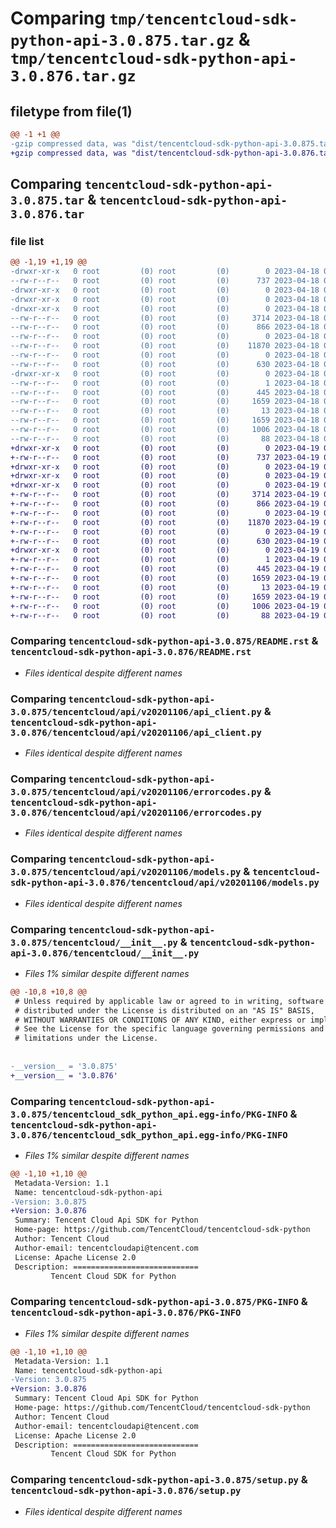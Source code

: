 # Comparing `tmp/tencentcloud-sdk-python-api-3.0.875.tar.gz` & `tmp/tencentcloud-sdk-python-api-3.0.876.tar.gz`

## filetype from file(1)

```diff
@@ -1 +1 @@
-gzip compressed data, was "dist/tencentcloud-sdk-python-api-3.0.875.tar", last modified: Tue Apr 18 00:21:01 2023, max compression
+gzip compressed data, was "dist/tencentcloud-sdk-python-api-3.0.876.tar", last modified: Wed Apr 19 00:16:32 2023, max compression
```

## Comparing `tencentcloud-sdk-python-api-3.0.875.tar` & `tencentcloud-sdk-python-api-3.0.876.tar`

### file list

```diff
@@ -1,19 +1,19 @@
-drwxr-xr-x   0 root         (0) root         (0)        0 2023-04-18 00:21:01.000000 tencentcloud-sdk-python-api-3.0.875/
--rw-r--r--   0 root         (0) root         (0)      737 2023-04-18 00:21:01.000000 tencentcloud-sdk-python-api-3.0.875/README.rst
-drwxr-xr-x   0 root         (0) root         (0)        0 2023-04-18 00:21:01.000000 tencentcloud-sdk-python-api-3.0.875/tencentcloud/
-drwxr-xr-x   0 root         (0) root         (0)        0 2023-04-18 00:21:01.000000 tencentcloud-sdk-python-api-3.0.875/tencentcloud/api/
-drwxr-xr-x   0 root         (0) root         (0)        0 2023-04-18 00:21:01.000000 tencentcloud-sdk-python-api-3.0.875/tencentcloud/api/v20201106/
--rw-r--r--   0 root         (0) root         (0)     3714 2023-04-18 00:21:01.000000 tencentcloud-sdk-python-api-3.0.875/tencentcloud/api/v20201106/api_client.py
--rw-r--r--   0 root         (0) root         (0)      866 2023-04-18 00:21:01.000000 tencentcloud-sdk-python-api-3.0.875/tencentcloud/api/v20201106/errorcodes.py
--rw-r--r--   0 root         (0) root         (0)        0 2023-04-18 00:21:01.000000 tencentcloud-sdk-python-api-3.0.875/tencentcloud/api/v20201106/__init__.py
--rw-r--r--   0 root         (0) root         (0)    11870 2023-04-18 00:21:01.000000 tencentcloud-sdk-python-api-3.0.875/tencentcloud/api/v20201106/models.py
--rw-r--r--   0 root         (0) root         (0)        0 2023-04-18 00:21:01.000000 tencentcloud-sdk-python-api-3.0.875/tencentcloud/api/__init__.py
--rw-r--r--   0 root         (0) root         (0)      630 2023-04-18 00:21:01.000000 tencentcloud-sdk-python-api-3.0.875/tencentcloud/__init__.py
-drwxr-xr-x   0 root         (0) root         (0)        0 2023-04-18 00:21:01.000000 tencentcloud-sdk-python-api-3.0.875/tencentcloud_sdk_python_api.egg-info/
--rw-r--r--   0 root         (0) root         (0)        1 2023-04-18 00:21:01.000000 tencentcloud-sdk-python-api-3.0.875/tencentcloud_sdk_python_api.egg-info/dependency_links.txt
--rw-r--r--   0 root         (0) root         (0)      445 2023-04-18 00:21:01.000000 tencentcloud-sdk-python-api-3.0.875/tencentcloud_sdk_python_api.egg-info/SOURCES.txt
--rw-r--r--   0 root         (0) root         (0)     1659 2023-04-18 00:21:01.000000 tencentcloud-sdk-python-api-3.0.875/tencentcloud_sdk_python_api.egg-info/PKG-INFO
--rw-r--r--   0 root         (0) root         (0)       13 2023-04-18 00:21:01.000000 tencentcloud-sdk-python-api-3.0.875/tencentcloud_sdk_python_api.egg-info/top_level.txt
--rw-r--r--   0 root         (0) root         (0)     1659 2023-04-18 00:21:01.000000 tencentcloud-sdk-python-api-3.0.875/PKG-INFO
--rw-r--r--   0 root         (0) root         (0)     1006 2023-04-18 00:21:01.000000 tencentcloud-sdk-python-api-3.0.875/setup.py
--rw-r--r--   0 root         (0) root         (0)       88 2023-04-18 00:21:01.000000 tencentcloud-sdk-python-api-3.0.875/setup.cfg
+drwxr-xr-x   0 root         (0) root         (0)        0 2023-04-19 00:16:32.000000 tencentcloud-sdk-python-api-3.0.876/
+-rw-r--r--   0 root         (0) root         (0)      737 2023-04-19 00:16:32.000000 tencentcloud-sdk-python-api-3.0.876/README.rst
+drwxr-xr-x   0 root         (0) root         (0)        0 2023-04-19 00:16:32.000000 tencentcloud-sdk-python-api-3.0.876/tencentcloud/
+drwxr-xr-x   0 root         (0) root         (0)        0 2023-04-19 00:16:32.000000 tencentcloud-sdk-python-api-3.0.876/tencentcloud/api/
+drwxr-xr-x   0 root         (0) root         (0)        0 2023-04-19 00:16:32.000000 tencentcloud-sdk-python-api-3.0.876/tencentcloud/api/v20201106/
+-rw-r--r--   0 root         (0) root         (0)     3714 2023-04-19 00:16:32.000000 tencentcloud-sdk-python-api-3.0.876/tencentcloud/api/v20201106/api_client.py
+-rw-r--r--   0 root         (0) root         (0)      866 2023-04-19 00:16:32.000000 tencentcloud-sdk-python-api-3.0.876/tencentcloud/api/v20201106/errorcodes.py
+-rw-r--r--   0 root         (0) root         (0)        0 2023-04-19 00:16:32.000000 tencentcloud-sdk-python-api-3.0.876/tencentcloud/api/v20201106/__init__.py
+-rw-r--r--   0 root         (0) root         (0)    11870 2023-04-19 00:16:32.000000 tencentcloud-sdk-python-api-3.0.876/tencentcloud/api/v20201106/models.py
+-rw-r--r--   0 root         (0) root         (0)        0 2023-04-19 00:16:32.000000 tencentcloud-sdk-python-api-3.0.876/tencentcloud/api/__init__.py
+-rw-r--r--   0 root         (0) root         (0)      630 2023-04-19 00:16:32.000000 tencentcloud-sdk-python-api-3.0.876/tencentcloud/__init__.py
+drwxr-xr-x   0 root         (0) root         (0)        0 2023-04-19 00:16:32.000000 tencentcloud-sdk-python-api-3.0.876/tencentcloud_sdk_python_api.egg-info/
+-rw-r--r--   0 root         (0) root         (0)        1 2023-04-19 00:16:32.000000 tencentcloud-sdk-python-api-3.0.876/tencentcloud_sdk_python_api.egg-info/dependency_links.txt
+-rw-r--r--   0 root         (0) root         (0)      445 2023-04-19 00:16:32.000000 tencentcloud-sdk-python-api-3.0.876/tencentcloud_sdk_python_api.egg-info/SOURCES.txt
+-rw-r--r--   0 root         (0) root         (0)     1659 2023-04-19 00:16:32.000000 tencentcloud-sdk-python-api-3.0.876/tencentcloud_sdk_python_api.egg-info/PKG-INFO
+-rw-r--r--   0 root         (0) root         (0)       13 2023-04-19 00:16:32.000000 tencentcloud-sdk-python-api-3.0.876/tencentcloud_sdk_python_api.egg-info/top_level.txt
+-rw-r--r--   0 root         (0) root         (0)     1659 2023-04-19 00:16:32.000000 tencentcloud-sdk-python-api-3.0.876/PKG-INFO
+-rw-r--r--   0 root         (0) root         (0)     1006 2023-04-19 00:16:32.000000 tencentcloud-sdk-python-api-3.0.876/setup.py
+-rw-r--r--   0 root         (0) root         (0)       88 2023-04-19 00:16:32.000000 tencentcloud-sdk-python-api-3.0.876/setup.cfg
```

### Comparing `tencentcloud-sdk-python-api-3.0.875/README.rst` & `tencentcloud-sdk-python-api-3.0.876/README.rst`

 * *Files identical despite different names*

### Comparing `tencentcloud-sdk-python-api-3.0.875/tencentcloud/api/v20201106/api_client.py` & `tencentcloud-sdk-python-api-3.0.876/tencentcloud/api/v20201106/api_client.py`

 * *Files identical despite different names*

### Comparing `tencentcloud-sdk-python-api-3.0.875/tencentcloud/api/v20201106/errorcodes.py` & `tencentcloud-sdk-python-api-3.0.876/tencentcloud/api/v20201106/errorcodes.py`

 * *Files identical despite different names*

### Comparing `tencentcloud-sdk-python-api-3.0.875/tencentcloud/api/v20201106/models.py` & `tencentcloud-sdk-python-api-3.0.876/tencentcloud/api/v20201106/models.py`

 * *Files identical despite different names*

### Comparing `tencentcloud-sdk-python-api-3.0.875/tencentcloud/__init__.py` & `tencentcloud-sdk-python-api-3.0.876/tencentcloud/__init__.py`

 * *Files 1% similar despite different names*

```diff
@@ -10,8 +10,8 @@
 # Unless required by applicable law or agreed to in writing, software
 # distributed under the License is distributed on an "AS IS" BASIS,
 # WITHOUT WARRANTIES OR CONDITIONS OF ANY KIND, either express or implied.
 # See the License for the specific language governing permissions and
 # limitations under the License.
 
 
-__version__ = '3.0.875'
+__version__ = '3.0.876'
```

### Comparing `tencentcloud-sdk-python-api-3.0.875/tencentcloud_sdk_python_api.egg-info/PKG-INFO` & `tencentcloud-sdk-python-api-3.0.876/tencentcloud_sdk_python_api.egg-info/PKG-INFO`

 * *Files 1% similar despite different names*

```diff
@@ -1,10 +1,10 @@
 Metadata-Version: 1.1
 Name: tencentcloud-sdk-python-api
-Version: 3.0.875
+Version: 3.0.876
 Summary: Tencent Cloud Api SDK for Python
 Home-page: https://github.com/TencentCloud/tencentcloud-sdk-python
 Author: Tencent Cloud
 Author-email: tencentcloudapi@tencent.com
 License: Apache License 2.0
 Description: ============================
         Tencent Cloud SDK for Python
```

### Comparing `tencentcloud-sdk-python-api-3.0.875/PKG-INFO` & `tencentcloud-sdk-python-api-3.0.876/PKG-INFO`

 * *Files 1% similar despite different names*

```diff
@@ -1,10 +1,10 @@
 Metadata-Version: 1.1
 Name: tencentcloud-sdk-python-api
-Version: 3.0.875
+Version: 3.0.876
 Summary: Tencent Cloud Api SDK for Python
 Home-page: https://github.com/TencentCloud/tencentcloud-sdk-python
 Author: Tencent Cloud
 Author-email: tencentcloudapi@tencent.com
 License: Apache License 2.0
 Description: ============================
         Tencent Cloud SDK for Python
```

### Comparing `tencentcloud-sdk-python-api-3.0.875/setup.py` & `tencentcloud-sdk-python-api-3.0.876/setup.py`

 * *Files identical despite different names*

